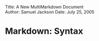 Title:  A New MultiMarkdown Document  
Author: Samuel Jackson
Date:   July 25, 2005

Markdown: Syntax
================

